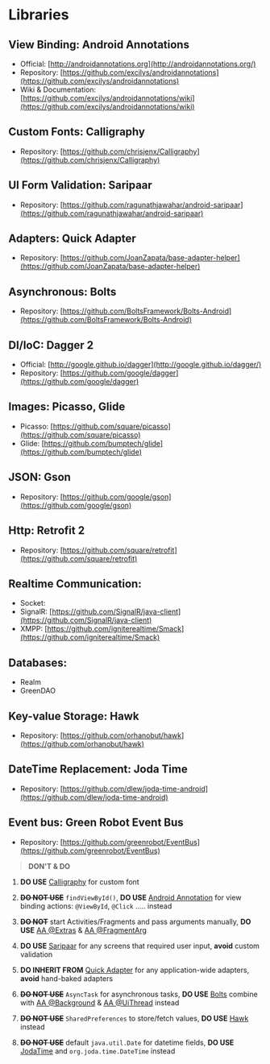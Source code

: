 # Libraries

## View Binding: Android Annotations
- Official: [http://androidannotations.org](http://androidannotations.org/)
- Repository: [https://github.com/excilys/androidannotations](https://github.com/excilys/androidannotations)
- Wiki & Documentation: [https://github.com/excilys/androidannotations/wiki](https://github.com/excilys/androidannotations/wiki)

## Custom Fonts: Calligraphy
- Repository: [https://github.com/chrisjenx/Calligraphy](https://github.com/chrisjenx/Calligraphy)

## UI Form Validation: Saripaar
- Repository: [https://github.com/ragunathjawahar/android-saripaar](https://github.com/ragunathjawahar/android-saripaar)

## Adapters: Quick Adapter
- Repository: [https://github.com/JoanZapata/base-adapter-helper](https://github.com/JoanZapata/base-adapter-helper)

## Asynchronous: Bolts
- Repository: [https://github.com/BoltsFramework/Bolts-Android](https://github.com/BoltsFramework/Bolts-Android)

## DI/IoC: Dagger 2
- Official: [http://google.github.io/dagger](http://google.github.io/dagger/)
- Repository: [https://github.com/google/dagger](https://github.com/google/dagger)

## Images: Picasso, Glide
- Picasso: [https://github.com/square/picasso](https://github.com/square/picasso)
- Glide: [https://github.com/bumptech/glide](https://github.com/bumptech/glide)

## JSON: Gson
- Repository: [https://github.com/google/gson](https://github.com/google/gson) 

## Http: Retrofit 2
- Repository: [https://github.com/square/retrofit](https://github.com/square/retrofit)

## Realtime Communication:
- Socket:
- SignalR: [https://github.com/SignalR/java-client](https://github.com/SignalR/java-client)
- XMPP: [https://github.com/igniterealtime/Smack](https://github.com/igniterealtime/Smack)

## Databases: 
- Realm
- GreenDAO

## Key-value Storage: Hawk
- Repository: [https://github.com/orhanobut/hawk](https://github.com/orhanobut/hawk)

## DateTime Replacement: Joda Time
- Repository: [https://github.com/dlew/joda-time-android](https://github.com/dlew/joda-time-android)

## Event bus: Green Robot Event Bus
- Repository: [https://github.com/greenrobot/EventBus](https://github.com/greenrobot/EventBus)


>**DON'T & DO**

1. **DO USE** [Calligraphy](#calligraphy) for custom font

2. ~~**DO NOT USE**~~ `findViewById()`, **DO USE** [Android Annotation](#android-annotations) for view binding actions: 
`@ViewById`, `@Click` ..... instead

3. ~~**DO NOT**~~ start Activities/Fragments and pass arguments manually, **DO USE** [AA @Extras](https://github.com/excilys/androidannotations/wiki/Extras) & [AA @FragmentArg](https://github.com/excilys/androidannotations/wiki/FragmentArg)

4. **DO USE** [Saripaar](#saripaar) for any screens that required user input, **avoid** custom validation 

5. **DO INHERIT FROM** [Quick Adapter](#quickadapter) for any application-wide adapters, **avoid** hand-baked adapters

6. ~~**DO NOT USE**~~ ``AsyncTask`` for asynchronous tasks, **DO USE** [Bolts](#bolts) combine with [AA @Background](https://github.com/excilys/androidannotations/wiki/WorkingWithThreads#background) & [AA @UiThread](https://github.com/excilys/androidannotations/wiki/WorkingWithThreads#uithread) instead

7. ~~**DO NOT USE**~~ `SharedPreferences` to store/fetch values, **DO USE** [Hawk](#hawk) instead

8. ~~**DO NOT USE**~~ default `java.util.Date` for datetime fields, **DO USE** [JodaTime](#joda-time) and ``org.joda.time.DateTime`` instead

